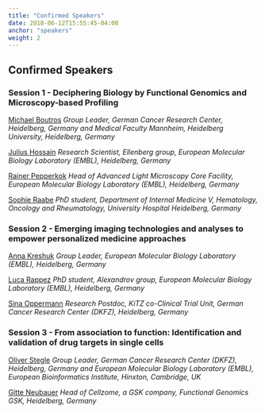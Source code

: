 ```yaml
---
title: "Confirmed Speakers"
date: 2018-06-12T15:55:45-04:00
anchor: "speakers"
weight: 2
---
```


## Confirmed Speakers

### Session 1 - Deciphering Biology by Functional Genomics and Microscopy-based Profiling
[Michael Boutros](https://www.dkfz.de/en/signaling/index.php)
*Group Leader, German Cancer Research Center, Heidelberg, Germany and Medical Faculty Mannheim, Heidelberg University, Heidelberg, Germany*

[Julius Hossain](https://www.embl.de/research/units/cbb/ellenberg/members/index.php?s_personId=CP-60014993)
*Research Scientist, Ellenberg group, European Molecular Biology Laboratory (EMBL), Heidelberg, Germany*

[Rainer Pepperkok](https://www.embl.de/research/units/cbb/pepperkok/index.html)
*Head of Advanced Light Microscopy Core Facility, European Molecular Biology Laboratory (EMBL), Heidelberg, Germany*

[Sophie Raabe](https://www.klinikum.uni-heidelberg.de/Systems-Medicine-of-Cancer-Drugs.142190.0.html)
*PhD student, Department of Internal Medicine V, Hematology, Oncology and Rheumatology, University Hospital Heidelberg, Germany*

### Session 2 - Emerging imaging technologies and analyses to empower personalized medicine approaches

[Anna Kreshuk](https://www.embl.de/research/units/cbb/kreshuk/index.html)
*Group Leader, European Molecular Biology Laboratory (EMBL), Heidelberg, Germany*

[Luca Rappez](https://www.embl.de/research/units/scb/alexandrov/members/index.php?s_personId=CP-60021681) 
*PhD student, Alexandrov group, European Molecular Biology Laboratory (EMBL), Heidelberg, Germany*

[Sina Oppermann](https://www.dkfz.de/en/PaedOnko/2010_Research_Oehme.html)
*Research Postdoc, KiTZ co-Clinical Trial Unit, German Cancer Research Center (DKFZ), Heidelberg, Germany*

### Session 3 - From association to function: Identification and validation of drug targets in single cells

[Oliver Stegle](https://www.embl.de/research/units/genome_biology/stegle/index.html) 
*Group Leader, German Cancer Research Center (DKFZ), Heidelberg, Germany and European Molecular Biology Laboratory (EMBL), European Bioinformatics Institute, Hinxton, Cambridge, UK*
  
[Gitte Neubauer](http://biorn.org/about/)
*Head of Cellzome, a GSK company, Functional Genomics GSK, Heidelberg, Germany*
